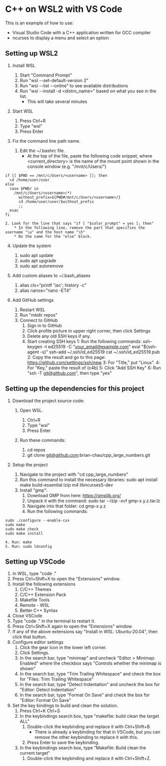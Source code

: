 # C++ on WSL2 with VS Code

This is an example of how to use:
* Visual Studio Code with a C++ application written for GCC compiler
* ncurses to display a menu and select an option

## Setting up WSL2
1. Install WSL
    1. Start "Command Prompt"
    2. Run "wsl --set-default-version 2"
    3. Run "wsl --list --online" to see available distributions
    4. Run "wsl --install -d <distro_name>" based on what you see in the list.
        * This will take several minutes

2. Start WSL
    1. Press Ctrl+R
    2. Type "wsl"
    3. Press Enter

3. Fix the command line path name.
    1. Edit the ~/.bashrc file.
        * At the top of the file, paste the following code snippet, where <current_directory> is the name of the 
          mount point shown in the console window (e.g. "/mnt/c/Users/<username>")
```
if [[ $PWD == /mnt/c/Users/<username> ]]; then
  cd /home/user/user
else
  case $PWD/ in
    /mnt/c/Users/<username>/*)
      without_prefix=${PWD#/mnt/c/Users/<username>/}
      cd /home/user/user/$without_prefix
      ;;
  esac
fi
```
    2. Look for the line that says "if [ "$color_prompt" = yes ]; then"
        * In the following line, remove the part that specifies the username "\u" and the host name "\h"
        * Do the same for the "else" block.

4. Update the system
    1. sudo apt update
    2. sudo apt upgrade
    3. sudo apt autoremove

5. Add custom aliases to ~/.bash_aliases
    1. alias cls="printf '\ec'; history -c"
    2. alias nanos="nano -ET4"

6. Add GitHub settings
    1. Restart WSL
    2. Run "mkdir repos"
    3. Connect to GitHub
        1. Sign in to GitHub
        2. Click profile picture in upper right corner, then click Settings
        3. Delete any old SSH keys if any.
        4. Start creating SSH keys
            1: Run the following commands:
                ssh-keygen -t ed25519 -C "your_email@example.com"
                eval "$(ssh-agent -s)"
                ssh-add ~/.ssh/id_ed25519
                cat ~/.ssh/id_ed25519.pub
            2: Copy the result and go to this page: https://github.com/settings/ssh/new
            3: For "Title," put "Linux".
            4: For "Key," paste the result of (c4b)
            5: Click "Add SSH Key"
            6: Run "ssh -T git@github.com", then type "yes"

## Setting up the dependencies for this project
1. Download the project source code:
    1. Open WSL.
        1. Ctrl+R
        2. Type "wsl"
        3. Press Enter

    2. Run these commands:
        1. cd repos
        2. git clone git@github.com:brian-chau/cpp_large_numbers.git

2. Setup the project
    1. Navigate to the project with "cd cpp_large_numbers"
    2. Run this command to install the necessary libraries: sudo apt install make build-essential lzip m4 libncurses5-dev
    3. Install "gmp":
        1. Download GMP from here: https://gmplib.org/
        2. Unpack it with the command: sudo tar --lzip -xvf gmp-x.y.z.tar.lz
        3. Navigate into that folder: cd gmp-x.y.z
        4. Run the following commands:
```
sudo ./configure --enable-cxx
sudo make
sudo make check
sudo make install
```
    4. Run: make
    5. Run: sudo ldconfig

## Setting up VSCode
1. In WSL, type "code ."
2. Press Ctrl+Shift+X to open the "Extensions" window.
3. Install the following extensions
    1. C/C++ Themes
    2. C/C++ Extension Pack
    3. Makefile Tools
    4. Remote - WSL
    5. Better C++ Syntax
4. Close VSCode
5. Type "code ." in the terminal to restart it.
6. Press Ctrl+Shift+X again to open the "Extensions" window.
7. If any of the above extensions say "Install in WSL: Ubuntu-20.04", then click that button.
8. Configure editor settings
    1. Click the gear icon in the lower left corner.
    2. Click Settings.
    3. In the search bar, type "minimap" and uncheck "Editor > Minimap: Enabled" where the checkbox says "Controls whether the minimap is shown"
    4. In the search bar, type "Trim Trailing Whitespace" and check the box for "Files: Trim Trailing Whitespace"
    5. In the search bar, type "Detect Indentation" and uncheck the box for "Editor: Detect Indentation"
    6. In the search bar, type "Format On Save" and check the box for "Editor: Format On Save"
9. Set the key bindings to build and clean the solution.
    1. Press Ctrl+K Ctrl+S
    2. In the keybindings search box, type "makefile: build clean the target ALL"
        1. Double-click the keybinding and replace it with Ctrl+Shift+B.
            * There is already a keybinding for that in VSCode, but you can remove the other keybinding to replace it with this.
        2. Press Enter to save the keybinding.
    3. In the keybindings search box, type "Makefile: Build clean the current target"
        1. Double-click the keybinding and replace it with Ctrl+Shift+Z.